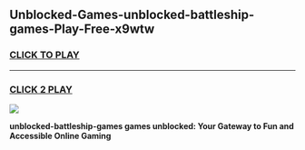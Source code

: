 
## Unblocked-Games-unblocked-battleship-games-Play-Free-x9wtw
<h3>
<a href="https://premium76.site?title=unblocked-battleship-games&ref=18A1">CLICK TO PLAY</a></h3>
<hr>

<h3>
<a href="https://premium76.site?title=unblocked-battleship-games&ref=18A1">CLICK 2 PLAY</a>
  
</h3>

<a href="https://premium76.site?title=unblocked-battleship-games&ref=18A1"><img src="https://clearcache.store/games.png"></a>


**unblocked-battleship-games games unblocked: Your Gateway to Fun and Accessible Online Gaming**
